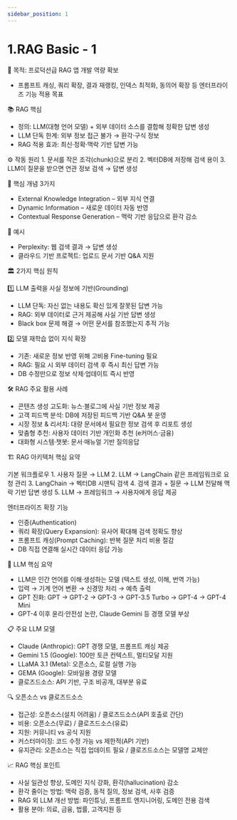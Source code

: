 ```yaml
---
sidebar_position: 1
---
```


# 1.RAG Basic - 1


🎯 목적: 프로덕션급 RAG 앱 개발 역량 확보
- 프롬프트 캐싱, 쿼리 확장, 결과 재랭킹, 인덱스 최적화, 동의어 확장 등 엔터프라이즈 기능 적용 목표


📚 RAG 핵심
- 정의: LLM(대형 언어 모델) + 외부 데이터 소스를 결합해 정확한 답변 생성
- LLM 단독 한계: 외부 정보 접근 불가 → 환각·구식 정보
- RAG 적용 효과: 최신·정확·맥락 기반 답변 가능


⚙ 작동 원리
	1.	문서를 작은 조각(chunk)으로 분리
	2.	벡터DB에 저장해 검색 용이
	3.	LLM이 질문을 받으면 연관 정보 검색 → 답변 생성


🔑 핵심 개념 3가지
- External Knowledge Integration – 외부 지식 연결
- Dynamic Information – 새로운 데이터 자동 반영
- Contextual Response Generation – 맥락 기반 응답으로 환각 감소


📌 예시
- Perplexity: 웹 검색 결과 → 답변 생성
- 클라우드 기반 프로젝트: 업로드 문서 기반 Q&A 지원


🏛 2가지 핵심 원칙

1️⃣ LLM 출력을 사실 정보에 기반(Grounding)
- LLM 단독: 자신 없는 내용도 확신 있게 잘못된 답변 가능
- RAG: 외부 데이터로 근거 제공해 사실 기반 답변 생성
- Black box 문제 해결 → 어떤 문서를 참조했는지 추적 가능

2️⃣ 모델 재학습 없이 지식 확장
- 기존: 새로운 정보 반영 위해 고비용 Fine-tuning 필요
- RAG: 필요 시 외부 데이터 검색 후 즉시 최신 답변 가능
- DB 수정만으로 정보 삭제·업데이트 즉시 반영



🛠 RAG 주요 활용 사례
- 콘텐츠 생성 고도화: 뉴스·블로그에 사실 기반 정보 제공
- 고객 피드백 분석: DB에 저장된 피드백 기반 Q&A 봇 운영
- 시장 정보 & 리서치: 대량 문서에서 필요한 정보 검색 후 리포트 생성
- 맞춤형 추천: 사용자 데이터 기반 개인화 추천 (e커머스·금융)
- 대화형 시스템·챗봇: 문서·매뉴얼 기반 질의응답



🏗 RAG 아키텍처 핵심 요약

기본 워크플로우
	1.	사용자 질문 → LLM
	2.	LLM → LangChain 같은 프레임워크로 요청 관리
	3.	LangChain → 벡터DB 시맨틱 검색
	4.	검색 결과 + 질문 → LLM 전달해 맥락 기반 답변 생성
	5.	LLM → 프레임워크 → 사용자에게 응답 제공

엔터프라이즈 확장 기능
- 인증(Authentication)
- 쿼리 확장(Query Expansion): 유사어 확대해 검색 정확도 향상
- 프롬프트 캐싱(Prompt Caching): 반복 질문 처리 비용 절감
- DB 직접 연결해 실시간 데이터 응답 가능



📘 LLM 핵심 요약
- LLM은 인간 언어를 이해·생성하는 모델 (텍스트 생성, 이해, 번역 가능)
- 입력 → 기계 언어 변환 → 신경망 처리 → 예측 출력
- GPT 진화: GPT → GPT-2 → GPT-3 → GPT-3.5 Turbo → GPT-4 → GPT-4 Mini
- GPT-4 이후 윤리·안전성 논란, Claude·Gemini 등 경쟁 모델 부상



📋 주요 LLM 모델
- Claude (Anthropic): GPT 경쟁 모델, 프롬프트 캐싱 제공
- Gemini 1.5 (Google): 100만 토큰 컨텍스트, 멀티모달 지원
- LLaMA 3.1 (Meta): 오픈소스, 로컬 실행 가능
- GEMA (Google): 모바일용 경량 모델
- 클로즈드소스: API 기반, 구조 비공개, 대부분 유료



🔍 오픈소스 vs 클로즈드소스
- 접근성: 오픈소스(설치 어려움) / 클로즈드소스(API 호출로 간단)
- 비용: 오픈소스(무료) / 클로즈드소스(유료)
- 지원: 커뮤니티 vs 공식 지원
- 커스터마이징: 코드 수정 가능 vs 제한적(API 기반)
- 유지관리: 오픈소스는 직접 업데이트 필요 / 클로즈드소스는 모델명 교체만



📈 RAG 핵심 포인트
- 사실 일관성 향상, 도메인 지식 강화, 환각(hallucination) 감소
- 환각 줄이는 방법: 맥락 검증, 동적 질의, 정보 검색, 사후 검증
- RAG 외 LLM 개선 방법: 파인튜닝, 프롬프트 엔지니어링, 도메인 전용 검색
- 활용 분야: 의료, 금융, 법률, 고객지원 등
